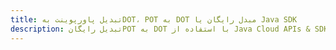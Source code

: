 ---title: تبدیل پاورپوینت بهDOT، POT به DOT مبدل رایگان یا Java SDKdescription: تبدیل رایگانPOT به DOT با استفاده از Java Cloud APIs & SDK. همچنین اسناد Microsoft PowerPoint را در Cloud ایجاد، ویرایش و رندر کنید.---